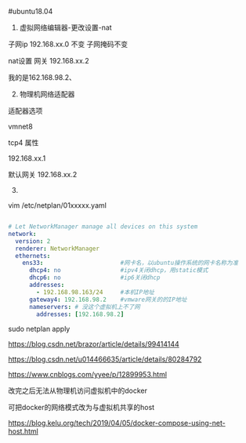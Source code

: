 #ubuntu18.04

1. 虚拟网络编辑器-更改设置-nat

子网ip 192.168.xx.0 不变 子网掩码不变

nat设置 网关 192.168.xx.2

我的是162.168.98.2、

2. 物理机网络适配器

适配器选项

vmnet8

tcp4 属性

192.168.xx.1

默认网关 192.168.xx.2


3. 

vim /etc/netplan/01xxxxx.yaml



```yaml

# Let NetworkManager manage all devices on this system
network:
  version: 2
  renderer: NetworkManager
  ethernets:
    ens33:                      #网卡名，以ubuntu操作系统的网卡名称为准
      dhcp4: no                 #ipv4关闭dhcp，用static模式
      dhcp6: no                 #ip6关闭dhcp
      addresses:
        - 192.168.98.163/24     #本机IP地址
      gateway4: 192.168.98.2    #vmware网关的的IP地址
      nameservers: # 没这个虚拟机上不了网
        addresses: [192.168.98.2]
```


sudo netplan apply

https://blog.csdn.net/brazor/article/details/99414144

https://blog.csdn.net/u014466635/article/details/80284792

https://www.cnblogs.com/yyee/p/12899953.html

改完之后无法从物理机访问虚拟机中的docker

可把docker的网络模式改为与虚拟机共享的host

https://blog.kelu.org/tech/2019/04/05/docker-compose-using-net-host.html
